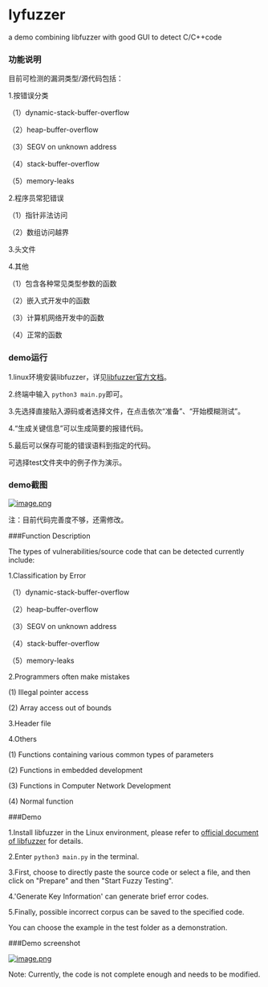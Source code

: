 # lyfuzzer
a demo combining libfuzzer with good GUI to detect C/C++code

### 功能说明
目前可检测的漏洞类型/源代码包括：

1.按错误分类

（1）dynamic-stack-buffer-overflow

（2）heap-buffer-overflow

（3）SEGV on unknown address

（4）stack-buffer-overflow

（5）memory-leaks

2.程序员常犯错误

（1）指针非法访问

（2）数组访问越界

3.头文件

4.其他

（1）包含各种常见类型参数的函数

（2）嵌入式开发中的函数

（3）计算机网络开发中的函数

（4）正常的函数

### demo运行

1.linux环境安装libfuzzer，详见[libfuzzer官方文档](https://github.com/Dor1s/libfuzzer-workshop "libfuzzer官方文档")。

2.终端中输入 `python3 main.py`即可。

3.先选择直接贴入源码或者选择文件，在点击依次“准备”、“开始模糊测试”。

4.“生成关键信息”可以生成简要的报错代码。

5.最后可以保存可能的错误语料到指定的代码。

可选择test文件夹中的例子作为演示。

### demo截图
[![image.png](https://i.postimg.cc/QCvLtpHP/image.png)](https://postimg.cc/T5jNN5jq)

注：目前代码完善度不够，还需修改。




###Function Description

The types of vulnerabilities/source code that can be detected currently include:

1.Classification by Error

（1）dynamic-stack-buffer-overflow

（2）heap-buffer-overflow

（3）SEGV on unknown address

（4）stack-buffer-overflow

（5）memory-leaks

2.Programmers often make mistakes

(1) Illegal pointer access

(2) Array access out of bounds

3.Header file

4.Others

(1) Functions containing various common types of parameters

(2) Functions in embedded development

(3) Functions in Computer Network Development

(4) Normal function

###Demo

1.Install libfuzzer in the Linux environment, please refer to [official document of libfuzzer](https://github.com/Dor1s/libfuzzer-workshop "official document of libfuzzer") for details.

2.Enter `python3 main.py` in the terminal.

3.First, choose to directly paste the source code or select a file, and then click on "Prepare" and then "Start Fuzzy Testing".

4.'Generate Key Information' can generate brief error codes.

5.Finally, possible incorrect corpus can be saved to the specified code.

You can choose the example in the test folder as a demonstration.

###Demo screenshot

[![image.png]( https://i.postimg.cc/QCvLtpHP/image.png )]( https://postimg.cc/T5jNN5jq )



Note: Currently, the code is not complete enough and needs to be modified.
